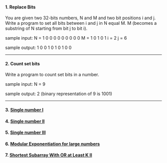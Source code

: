 #### 1. Replace Bits

You are given two 32-bits numbers, N and M and two bit positions i and j. Write a program to set all bits between i and j in N equal M.
M (becomes a substring of N starting from bit j to bit i).

sample input:
N = 1 0 0 0 0 0 0 0 0 0
M = 1 0 1 0 1
i = 2
j = 6

sample output: 1 0 0 1 0 1 0 1 0 0

---

#### 2. Count set bits

Write a program to count set bits in a number.

sample input:
N = 9

sample output: 2 (binary representation of 9 is 1001)

---

#### 3. [ Single number I ](https://leetcode.com/problems/single-number/description/)

#### 4. [ Single number II ](https://leetcode.com/problems/single-number-ii/description/)

#### 5. [ Single number III ](https://leetcode.com/problems/single-number-iii/)

#### 6. [ Modular Exponentiation for large numbers ](https://practice.geeksforgeeks.org/problems/modular-exponentiation-for-large-numbers5537/1)

#### 7. [ Shortest Subarray With OR at Least K II ](https://leetcode.com/problems/shortest-subarray-with-or-at-least-k-ii/)
